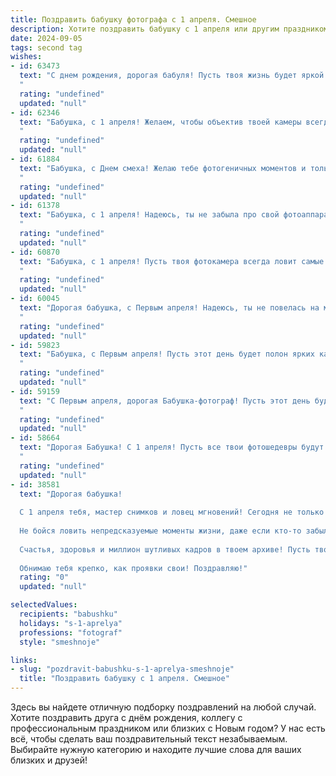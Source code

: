 ```yaml
---
title: Поздравить бабушку фотографа с 1 апреля. Смешное
description: Хотите поздравить бабушку с 1 апреля или другим праздником? Наш ИИ создаст незабываемое поздравление, а вы обязательно выделитесь среди других.  
date: 2024-09-05
tags: second tag
wishes:
- id: 63473
  text: "С днем рождения, дорогая бабуля! Пусть твоя жизнь будет яркой и цветной, как фотографии, которые ты делаешь! А мы обещаем, что будем позировать только с улыбкой, чтобы ты, как фотограф-профессионал, могла запечатлеть самые лучшие моменты 😉
  "
  rating: "undefined"
  updated: "null"
- id: 62346
  text: "Бабушка, с 1 апреля! Желаем, чтобы объектив твоей камеры всегда ловил только лучшие моменты, а фото получались настолько яркими, что даже самые скучные лица на них улыбались бы! 😉📸
  "
  rating: "undefined"
  updated: "null"
- id: 61884
  text: "Бабушка, с Днем смеха! Желаю тебе фотогеничных моментов и только удачных кадров, даже если это будет очередной \"прикол\" от внуков! 😉
  "
  rating: "undefined"
  updated: "null"
- id: 61378
  text: "Бабушка, с 1 апреля! Надеюсь, ты не забыла про свой фотоаппарат, ведь сегодня день, когда можно поймать в объектив самые смешные моменты! Пусть твоя объективность будет объективной, а фотошоп - минимальным! 😂📸
  "
  rating: "undefined"
  updated: "null"
- id: 60870
  text: "Бабушка, с 1 апреля! Пусть твоя фотокамера всегда ловит самые смешные моменты, а твои снимки будут полны юмора и позитива! 😄📸
  "
  rating: "undefined"
  updated: "null"
- id: 60045
  text: "Дорогая бабушка, с Первым апреля! Надеюсь, ты не повелась на мои шутки про фотоаппарат, который сам фотографирует 😂  Желаю тебе море позитива, ярких кадров и чтобы все твои снимки были удачными, даже без фотошопа! 🥳
  "
  rating: "undefined"
  updated: "null"
- id: 59823
  text: "Бабушка, с Первым апреля! Пусть этот день будет полон ярких кадров, смешных ситуаций и удачных ракурсов! 😉  Надеюсь, ты все-таки не забыла, что сегодня 1 апреля, и не приготовила мне \"прикольную\" фотосессию в пижаме?  😂
  "
  rating: "undefined"
  updated: "null"
- id: 59159
  text: "С Первым апреля, дорогая Бабушка-фотограф! Пусть этот день будет полон ярких кадров, искрометных шуток и смешных фотобомб! 😄
  "
  rating: "undefined"
  updated: "null"
- id: 58664
  text: "Дорогая Бабушка! С 1 апреля! Пусть все твои фотошедевры будут такими же яркими и позитивными, как и твоя улыбка! 😄📸
  "
  rating: "undefined"
  updated: "null"
- id: 38581
  text: "Дорогая бабушка!
  
  С 1 апреля тебя, мастер снимков и ловец мгновений! Сегодня не только день шуток и веселья, но и лучший повод порадовать тебя сказочным кадром. Пусть каждая шутка будет ярче, чем вспышка твоего фотоаппарата, а смех - громче, чем затвор!
  
  Не бойся ловить непредсказуемые моменты жизни, даже если кто-то забыл выключить фонарик или наклонил голову в самый неподходящий момент. Только ты можешь так ловко поймать улыбки и бесценные мгновения.
  
  Счастья, здоровья и миллион шутливых кадров в твоем архиве! Пусть твоя жизнь будет такой же яркой и насыщенной, как лучшие фотосессии!
  
  Обнимаю тебя крепко, как проявки свои! Поздравляю!"
  rating: "0"
  updated: "null"

selectedValues:
  recipients: "babushku"
  holidays: "s-1-aprelya"
  professions: "fotograf"
  style: "smeshnoje"

links:
- slug: "pozdravit-babushku-s-1-aprelya-smeshnoje"
  title: "Поздравить бабушку с 1 апреля. Смешное"
---
```


Здесь вы найдете отличную подборку поздравлений на любой случай. 
Хотите поздравить друга с днём рождения, коллегу с профессиональным праздником или близких с Новым годом? У нас есть всё, чтобы сделать ваш поздравительный текст незабываемым. Выбирайте нужную категорию и находите лучшие слова для ваших близких и друзей!
